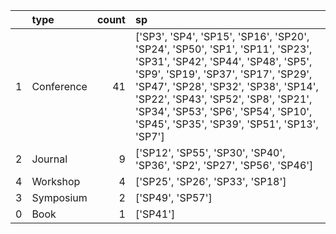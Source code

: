 |    | type       |   count | sp                                                                                                                                                                                                                                                                                                                               |
|---:|:-----------|--------:|:---------------------------------------------------------------------------------------------------------------------------------------------------------------------------------------------------------------------------------------------------------------------------------------------------------------------------------|
|  1 | Conference |      41 | ['SP3', 'SP4', 'SP15', 'SP16', 'SP20', 'SP24', 'SP50', 'SP1', 'SP11', 'SP23', 'SP31', 'SP42', 'SP44', 'SP48', 'SP5', 'SP9', 'SP19', 'SP37', 'SP17', 'SP29', 'SP47', 'SP28', 'SP32', 'SP38', 'SP14', 'SP22', 'SP43', 'SP52', 'SP8', 'SP21', 'SP34', 'SP53', 'SP6', 'SP54', 'SP10', 'SP45', 'SP35', 'SP39', 'SP51', 'SP13', 'SP7'] |
|  2 | Journal    |       9 | ['SP12', 'SP55', 'SP30', 'SP40', 'SP36', 'SP2', 'SP27', 'SP56', 'SP46']                                                                                                                                                                                                                                                          |
|  4 | Workshop   |       4 | ['SP25', 'SP26', 'SP33', 'SP18']                                                                                                                                                                                                                                                                                                 |
|  3 | Symposium  |       2 | ['SP49', 'SP57']                                                                                                                                                                                                                                                                                                                 |
|  0 | Book       |       1 | ['SP41']                                                                                                                                                                                                                                                                                                                         |